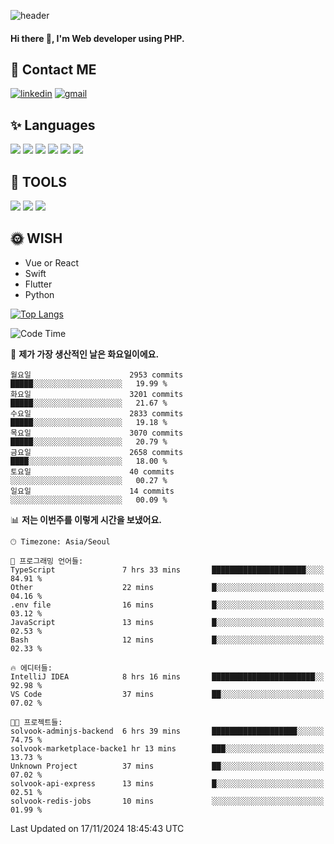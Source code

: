 ![header](https://capsule-render.vercel.app/api?type=waving&color=auto&height=300&section=header&text=Elin&fontSize=90&animation=twinkling)

#### Hi there 👋, I'm <b>Web developer</b> using PHP. ####

<!--
- 🔭 I’m currently working on Uniwill
- 🌱 I’m currently learning Vue or React or Python.
-->

<!---#### I am PHP developer --->

## 💌 Contact ME ###
[<img src='https://img.shields.io/badge/-EunjiKo-%230A66C2?style=flat-square&logo=LinkedIn&logoColor=white' alt='linkedin'>](https://www.linkedin.com/in/https://www.linkedin.com/in/eunji-ko-00a907164//)  [<img src='https://img.shields.io/badge/-einee214%40gmail.com-%23EA4335?style=flat-square&logo=Gmail&logoColor=white' alt='gmail'>](einee214@gmail.com)  


## ✨ Languages
<img src='https://img.shields.io/badge/-PHP-%23777BB4?style=for-the-badge&logo=PHP&logoColor=white'> <img src='https://img.shields.io/badge/-Laravel-%23FF2D20?style=for-the-badge&logo=Laravel&logoColor=white'> <img src='https://img.shields.io/badge/Jquery-%230769AD?style=for-the-badge&logo=Jquery&logoColor=white'> <img src='https://img.shields.io/badge/CSS3-%231572B6?style=for-the-badge&logo=CSS3&logoColor=white'> <img src='https://img.shields.io/badge/Bootstrap-%237952B3?style=for-the-badge&logo=Bootstrap&logoColor=white' > <img src='https://img.shields.io/badge/MySQL-%234479A1?style=for-the-badge&logo=MySQL&logoColor=white' >

## 🌷 TOOLS
<img src='https://img.shields.io/badge/PHPSTORM-%23000000?style=for-the-badge&logo=PhpStorm&logoColor=white' > <img src='https://img.shields.io/badge/GitLab-%23FCA121?style=for-the-badge&logo=GitLab&logoColor=white' > <img src='https://img.shields.io/badge/GitHub-%23181717?style=for-the-badge&logo=GitHub&logoColor=white'>


## 🌞 WISH
- Vue or React
- Swift
- Flutter
- Python


[![Top Langs](https://github-readme-stats.vercel.app/api/top-langs/?username=ein214&layout=compact)](https://github.com/anuraghazra/github-readme-stats)

<!--START_SECTION:waka-->
![Code Time](http://img.shields.io/badge/Code%20Time-3%2C900%20hrs%2039%20mins-blue)

📅 **제가 가장 생산적인 날은 화요일이에요.** 

```text
월요일                      2953 commits        █████░░░░░░░░░░░░░░░░░░░░   19.99 % 
화요일                      3201 commits        █████░░░░░░░░░░░░░░░░░░░░   21.67 % 
수요일                      2833 commits        █████░░░░░░░░░░░░░░░░░░░░   19.18 % 
목요일                      3070 commits        █████░░░░░░░░░░░░░░░░░░░░   20.79 % 
금요일                      2658 commits        ████░░░░░░░░░░░░░░░░░░░░░   18.00 % 
토요일                      40 commits          ░░░░░░░░░░░░░░░░░░░░░░░░░   00.27 % 
일요일                      14 commits          ░░░░░░░░░░░░░░░░░░░░░░░░░   00.09 % 
```


📊 **저는 이번주를 이렇게 시간을 보냈어요.** 

```text
🕑︎ Timezone: Asia/Seoul

💬 프로그래밍 언어들: 
TypeScript               7 hrs 33 mins       █████████████████████░░░░   84.91 % 
Other                    22 mins             █░░░░░░░░░░░░░░░░░░░░░░░░   04.16 % 
.env file                16 mins             █░░░░░░░░░░░░░░░░░░░░░░░░   03.12 % 
JavaScript               13 mins             █░░░░░░░░░░░░░░░░░░░░░░░░   02.53 % 
Bash                     12 mins             █░░░░░░░░░░░░░░░░░░░░░░░░   02.33 % 

🔥 에디터들: 
IntelliJ IDEA            8 hrs 16 mins       ███████████████████████░░   92.98 % 
VS Code                  37 mins             ██░░░░░░░░░░░░░░░░░░░░░░░   07.02 % 

🐱‍💻 프로젝트들: 
solvook-adminjs-backend  6 hrs 39 mins       ███████████████████░░░░░░   74.75 % 
solvook-marketplace-backe1 hr 13 mins        ███░░░░░░░░░░░░░░░░░░░░░░   13.73 % 
Unknown Project          37 mins             ██░░░░░░░░░░░░░░░░░░░░░░░   07.02 % 
solvook-api-express      13 mins             █░░░░░░░░░░░░░░░░░░░░░░░░   02.51 % 
solvook-redis-jobs       10 mins             ░░░░░░░░░░░░░░░░░░░░░░░░░   01.99 % 
```


 Last Updated on 17/11/2024 18:45:43 UTC
<!--END_SECTION:waka-->

<!---![GitHub stats](https://github-readme-stats.vercel.app/api?username=ein214&show_icons=true&theme=dracula)  --->



